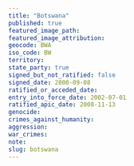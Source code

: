 ```yaml
---
title: "Botswana"
published: true
featured_image_path:
featured_image_attribution:
geocode: BWA
iso_code: BW
territory:
state_party: true
signed_but_not_ratified: false
signed_date: 2000-09-08
ratified_or_acceded_date:
entry_into_force_date: 2002-07-01
ratified_apic_date: 2008-11-13
genocide:
crimes_against_humanity:
aggression:
war_crimes:
note:
slug: botswana
---
```

